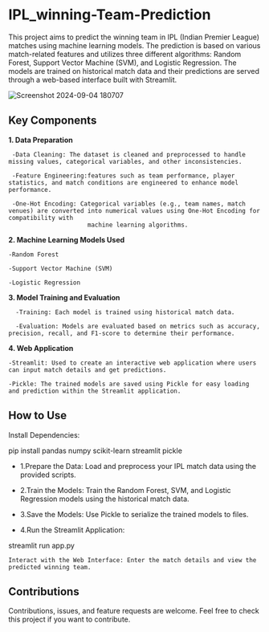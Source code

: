 # IPL_winning-Team-Prediction

This project aims to predict the winning team in IPL (Indian Premier League) matches using machine learning models. The prediction is based on various match-related features and utilizes three different algorithms: Random Forest, Support Vector Machine (SVM), and Logistic Regression. The models are trained on historical match data and their predictions are served through a web-based interface built with Streamlit.

![Screenshot 2024-09-04 180707](https://github.com/user-attachments/assets/2854606a-af57-4c7d-9651-d441e5751b02)

## Key Components ## 


**1. Data Preparation**

     -Data Cleaning: The dataset is cleaned and preprocessed to handle missing values, categorical variables, and other inconsistencies.

     -Feature Engineering:features such as team performance, player statistics, and match conditions are engineered to enhance model performance.

     -One-Hot Encoding: Categorical variables (e.g., team names, match venues) are converted into numerical values using One-Hot Encoding for compatibility with 
                          machine learning algorithms.

**2. Machine Learning Models Used**

    -Random Forest

    -Support Vector Machine (SVM)

    -Logistic Regression


**3. Model Training and Evaluation**

      -Training: Each model is trained using historical match data.

      -Evaluation: Models are evaluated based on metrics such as accuracy, precision, recall, and F1-score to determine their performance.

**4. Web Application**
   
    -Streamlit: Used to create an interactive web application where users can input match details and get predictions.

    -Pickle: The trained models are saved using Pickle for easy loading and prediction within the Streamlit application.

##  How to Use ##

Install Dependencies:


pip install pandas numpy scikit-learn streamlit pickle

 - 1.Prepare the Data: Load and preprocess your IPL match data using the provided scripts.

 - 2.Train the Models: Train the Random Forest, SVM, and Logistic Regression models using the historical match data.

  - 3.Save the Models: Use Pickle to serialize the trained models to files.

  - 4.Run the Streamlit Application:


streamlit run app.py

    Interact with the Web Interface: Enter the match details and view the predicted winning team.

## Contributions ##

Contributions, issues, and feature requests are welcome. Feel free to check this project if you want to contribute.
    
